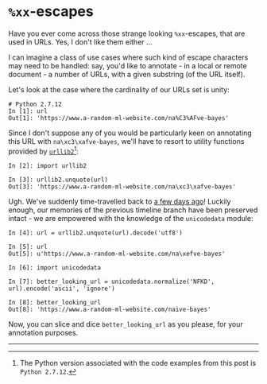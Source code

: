 
# `%xx`-escapes

Have you ever come across those strange looking `%xx`-escapes, that are used
in URLs. Yes, I don't like them either ...

I can imagine a class of use cases where such kind of escape characters may
need to be handled: say, you'd like to annotate - in a local or remote document - a number of URLs, with a given substring (of the URL itself).

Let's look at the case where the cardinality of our URLs set is unity:
```ipython
# Python 2.7.12
In [1]: url
Out[1]: 'https://www.a-random-ml-website.com/na%C3%AFve-bayes'
```

Since I don't suppose any of you would be particularly keen on annotating this URL with
`na\xc3\xafve-bayes`, we'll have to resort to utility functions provided by [`urllib2`][urllib2_module][^python_version]:

[^python_version]: The Python version associated with the code examples from this post is `Python 2.7.12`.

```ipython
In [2]: import urllib2

In [3]: urllib2.unquote(url)
Out[3]: 'https://www.a-random-ml-website.com/na\xc3\xafve-bayes'
```

Ugh. We've suddenly time-travelled back to [a few days ago][unicode_representations]!
Luckily enough, our memories of the previous timeline branch have been preserved intact -
we are empowered with the knowledge of the `unicodedata` module:

```ipython
In [4]: url = urllib2.unquote(url).decode('utf8')

In [5]: url
Out[5]: u'https://www.a-random-ml-website.com/na\xefve-bayes'

In [6]: import unicodedata

In [7]: better_looking_url = unicodedata.normalize('NFKD', url).encode('ascii', 'ignore')

In [8]: better_looking_url
Out[8]: 'https://www.a-random-ml-website.com/naive-bayes'

```

Now, you can slice and dice `better_looking_url` as you please, for your annotation purposes.

[unicode_representations]: /converting_unicode_representations_to_ascii_in_python.html
[urllib2_module]: https://docs.python.org/2/library/urllib2.html


---

